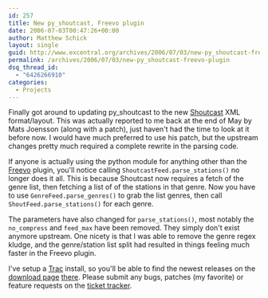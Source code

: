 ```yaml
---
id: 257
title: New py_shoutcast, Freevo plugin
date: 2006-07-03T00:47:26+00:00
author: Matthew Schick
layout: single
guid: http://www.excentral.org/archives/2006/07/03/new-py_shoutcast-freevo-plugin/
permalink: /archives/2006/07/03/new-py_shoutcast-freevo-plugin
dsq_thread_id:
  - "6426266910"
categories:
  - Projects
---
```

Finally got around to updating py_shoutcast to the new <a title="Streaming
Radio" href="http://www.shoutcast.com/">Shoutcast</a> XML format/layout.  This
was actually reported to me back at the end of May by Mats Joensson (along with
a patch), just haven't had the time to look at it before now.  I would have much
preferred to use his patch, but the upstream changes pretty much required a
complete rewrite in the parsing code.

If anyone is actually using the python module for anything other than the <a
title="Freevo" href="http://freevo.sourceforge.net/">Freevo</a> plugin, you'll
notice calling `ShoutcastFeed.parse_stations()` no longer does it
all.  This is because Shoutcast now requires a fetch of the genre list, then
fetching a list of of the stations in that genre. Now you have to use
`GenreFeed.parse_genres()` to grab the list genres, then call
`ShoutFeed.parse_stations()` for each genre.

The parameters have also changed for `parse_stations()`, most notably the
`no_compress` and `feed_max` have been removed.  They simply don't exist anymore
upstream.  One nicety is that I was able to remove the genre regex kludge, and
the genre/station list split had resulted in things feeling much faster in the
Freevo plugin.

I've setup a <a title="Trac" href="http://www.edgewall.com/trac/">Trac</a>
install, so you'll be able to find the newest releases on the <a title="Python
Shoutcast Download"
href="https://www.excentral.org/trac/pyshout/downloads">download page</a> <a
title="Python Shoutcast Trac"
href="https://www.excentral.org/trac/pyshout">there</a>.  Please submit any
bugs, patches (my favorite) or feature requests on the <a title="New Ticket"
href="https://www.excentral.org/trac/pyshout/newticket">ticket tracker</a>.
